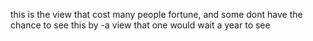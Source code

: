 this is the view that cost many people fortune, and some dont have the chance to see this by -a view that one would wait a year to see